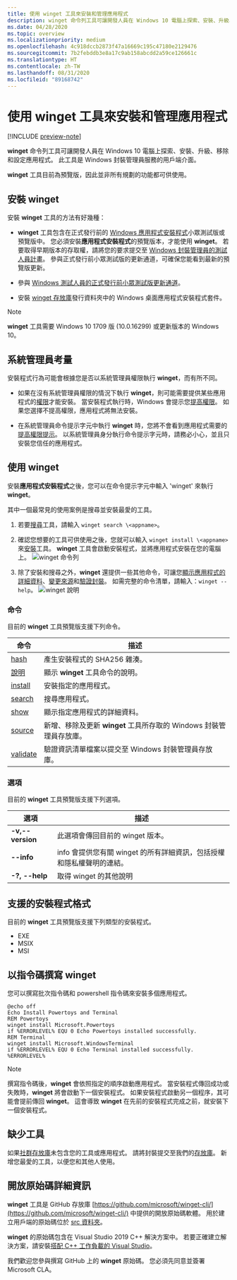```yaml
---
title: 使用 winget 工具來安裝和管理應用程式
description: winget 命令列工具可讓開發人員在 Windows 10 電腦上探索、安裝、升級、移除和設定應用程式。
ms.date: 04/28/2020
ms.topic: overview
ms.localizationpriority: medium
ms.openlocfilehash: 4c918dccb2873f47a16669c195c47180e2129476
ms.sourcegitcommit: 7b2febddb3e8a17c9ab158abcdd2a59ce126661c
ms.translationtype: HT
ms.contentlocale: zh-TW
ms.lasthandoff: 08/31/2020
ms.locfileid: "89168742"
---
```

# <a name="use-the-winget-tool-to-install-and-manage-applications"></a>使用 winget 工具來安裝和管理應用程式

[!INCLUDE [preview-note](../../includes/package-manager-preview.md)]

**winget** 命令列工具可讓開發人員在 Windows 10 電腦上探索、安裝、升級、移除和設定應用程式。 此工具是 Windows 封裝管理員服務的用戶端介面。

**winget** 工具目前為預覽版，因此並非所有規劃的功能都可供使用。

## <a name="install-winget"></a>安裝 winget

安裝 **winget** 工具的方法有好幾種：

* **winget** 工具包含在正式發行前的 [Windows 應用程式安裝程式](https://www.microsoft.com/p/app-installer/9nblggh4nns1?ocid=9nblggh4nns1_ORSEARCH_Bing&rtc=1&activetab=pivot:overviewtab)小眾測試版或預覽版中。 您必須安裝**應用程式安裝程式**的預覽版本，才能使用 **winget**。 若要取得早期版本的存取權，請將您的要求提交至 [Windows 封裝管理員的測試人員計畫](https://aka.ms/AppInstaller_InsiderProgram)。 參與正式發行前小眾測試版的更新通道，可確保您能看到最新的預覽版更新。

* 參與 [Windows 測試人員的正式發行前小眾測試版更新通道](https://insider.windows.com)。

* 安裝 [winget 存放庫](https://github.com/microsoft/winget-cli)發行資料夾中的 Windows 桌面應用程式安裝程式套件。

> [!NOTE]
> **winget** 工具需要 Windows 10 1709 版 (10.0.16299) 或更新版本的 Windows 10。

## <a name="administrator-considerations"></a>系統管理員考量

安裝程式行為可能會根據您是否以系統管理員權限執行 **winget**，而有所不同。

* 如果在沒有系統管理員權限的情況下執行 **winget**，則可能需要提供某些應用程式的[權限](https://docs.microsoft.com/windows/security/identity-protection/user-account-control/)才能安裝。 當安裝程式執行時，Windows 會提示您[提高權限](https://docs.microsoft.com/windows/security/identity-protection/user-account-control)。 如果您選擇不提高權限，應用程式將無法安裝。  

* 在系統管理員命令提示字元中執行 **winget** 時，您將不會看到應用程式需要的[提高權限提示](/windows/security/identity-protection/user-account-control/how-user-account-control-works)。 以系統管理員身分執行命令提示字元時，請務必小心，並且只安裝您信任的應用程式。

## <a name="use-winget"></a>使用 winget

安裝**應用程式安裝程式**之後，您可以在命令提示字元中輸入 'winget' 來執行 **winget**。

其中一個最常見的使用案例是搜尋並安裝最愛的工具。

1. 若要[搜尋](search.md)工具，請輸入 `winget search \<appname>`。
2. 確認您想要的工具可供使用之後，您就可以輸入 `winget install \<appname>`來[安裝](install.md)工具。 **winget** 工具會啟動安裝程式，並將應用程式安裝在您的電腦上。
    ![winget 命令列](images\install.png)

3. 除了安裝和搜尋之外，**winget** 還提供一些其他命令，可讓您[顯示應用程式的詳細資料](show.md)、[變更來源](source.md)和[驗證封裝](validate.md)。 如需完整的命令清單，請輸入：`winget --help`。
    ![winget 說明](images\help.png)

### <a name="commands"></a>命令

目前的 **winget** 工具預覽版支援下列命令。

| 命令 | 描述 |
|---------|-------------|
| [hash](hash.md) | 產生安裝程式的 SHA256 雜湊。 |
| [說明](help.md) | 顯示 **winget** 工具命令的說明。 |
| [install](install.md) | 安裝指定的應用程式。 |
| [search](search.md) | 搜尋應用程式。 |
| [show](show.md) | 顯示指定應用程式的詳細資料。 |
| [source](source.md) | 新增、移除及更新 **winget** 工具所存取的 Windows 封裝管理員存放庫。 |
| [validate](validate.md) | 驗證資訊清單檔案以提交至 Windows 封裝管理員存放庫。 |

### <a name="options"></a>選項

目前的 **winget** 工具預覽版支援下列選項。

| 選項 | 描述 |
|--------------|-------------|
| **-v,--version** | 此選項會傳回目前的 winget 版本。 |
| **--info** |  info 會提供您有關 winget 的所有詳細資訊，包括授權和隱私權聲明的連結。 |
| **-?, --help** |  取得 winget 的其他說明 |

## <a name="supported-installer-formats"></a>支援的安裝程式格式

目前的 **winget** 工具預覽版支援下列類型的安裝程式。

* EXE
* MSIX
* MSI

## <a name="scripting-winget"></a>以指令碼撰寫 winget

您可以撰寫批次指令碼和 powershell 指令碼來安裝多個應用程式。

``` CMD
@echo off  
Echo Install Powertoys and Terminal  
REM Powertoys  
winget install Microsoft.Powertoys  
if %ERRORLEVEL% EQU 0 Echo Powertoys installed successfully.  
REM Terminal  
winget install Microsoft.WindowsTerminal  
if %ERRORLEVEL% EQU 0 Echo Terminal installed successfully.   %ERRORLEVEL%
```

> [!NOTE]
> 撰寫指令碼後，**winget** 會依照指定的順序啟動應用程式。 當安裝程式傳回成功或失敗時，**winget** 將會啟動下一個安裝程式。 如果安裝程式啟動另一個程序，其可能會提前傳回 **winget**。 這會導致 **winget** 在先前的安裝程式完成之前，就安裝下一個安裝程式。

## <a name="missing-tools"></a>缺少工具

如果[社群存放庫](../package/repository.md)未包含您的工具或應用程式。 請將封裝提交至我們的[存放庫](https://github.com/microsoft/winget-pkgs)。 新增您最愛的工具，以便您和其他人使用。

## <a name="open-source-details"></a>開放原始碼詳細資訊

**winget** 工具是 GitHub 存放庫 [https://github.com/microsoft/winget-cli/](https://github.com/microsoft/winget-cli/) 中提供的開放原始碼軟體。 用於建立用戶端的原始碼位於 [src 資料夾](https://github.com/microsoft/winget-cli/tree/master/src)。

**winget** 的原始碼包含在 Visual Studio 2019 C++ 解決方案中。 若要正確建立解決方案，請安裝[搭配 C++ 工作負載的 Visual Studio](https://visualstudio.microsoft.com/downloads/)。

我們歡迎您參與撰寫 GitHub 上的 **winget** 原始碼。 您必須先同意並簽署 Microsoft CLA。